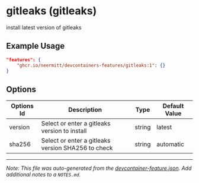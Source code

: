 
# gitleaks (gitleaks)

install latest version of gitleaks

## Example Usage

```json
"features": {
    "ghcr.io/neermitt/devcontainers-features/gitleaks:1": {}
}
```

## Options

| Options Id | Description | Type | Default Value |
|-----|-----|-----|-----|
| version | Select or enter a gitleaks version to install | string | latest |
| sha256 | Select or enter a gitleaks version SHA256 to check | string | automatic |



---

_Note: This file was auto-generated from the [devcontainer-feature.json](https://github.com/neermitt/devcontainers-features/blob/main/src/gitleaks/devcontainer-feature.json).  Add additional notes to a `NOTES.md`._

